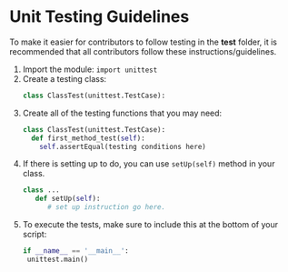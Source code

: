 # Unit Testing Guidelines
To make it easier for contributors to follow testing in the **test** folder, it
is recommended that all contributors follow these instructions/guidelines.

1. Import the module: `import unittest`
2. Create a testing class:
   ```python
   class ClassTest(unittest.TestCase):
   ```
3. Create all of the testing functions that you may need:
   ```python
   class ClassTest(unittest.TestCase):
     def first_method_test(self):
       self.assertEqual(testing conditions here)
   ```
4. If there is setting up to do, you can use `setUp(self)` method in your class.
   ```python
   class ...
      def setUp(self):
         # set up instruction go here.
   ```
5. To execute the tests, make sure to include this at the bottom of your script:
   ```python
   if __name__ == '__main__':
    unittest.main()
   ```
